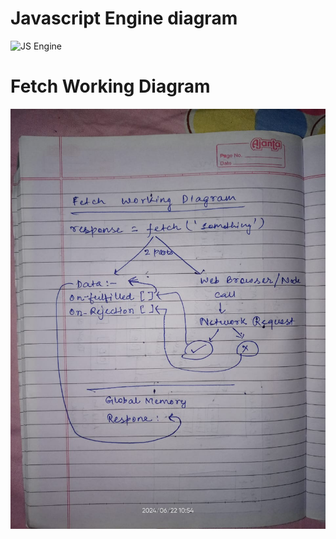 # Javascript Engine diagram

![JS Engine](<c:\Users\hmaaz\OneDrive\Desktop\WhatsApp Image 2024-06-22 at 10.55.12_6fcc1021.jpg>)

# Fetch Working Diagram

![Fetch](<WhatsApp Image 2024-06-22 at 10.55.12_7a738bab.jpg>)